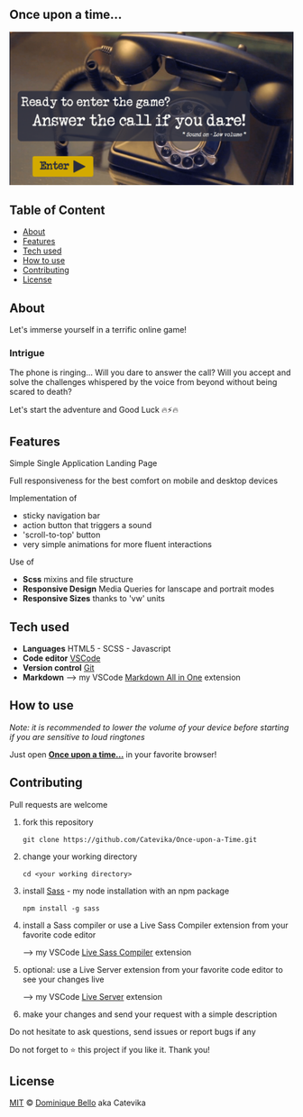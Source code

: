 ## Once upon a time... <!-- omit in toc -->

![Once upon a time... screenshot](./images/screenshot.png)

## Table of Content <!-- omit in toc -->

- [About](#about)
- [Features](#features)
- [Tech used](#tech-used)
- [How to use](#how-to-use)
- [Contributing](#contributing)
- [License](#license)

## About

Let's immerse yourself in a terrific online game!

### Intrigue <!-- omit in toc -->

The phone is ringing... Will you dare to answer the call? Will you accept and solve the challenges whispered by the voice from beyond without being scared to death?

Let's start the adventure and Good Luck 🔥⚡🔥

## Features

Simple Single Application Landing Page

Full responsiveness for the best comfort on mobile and desktop devices

Implementation of

- sticky navigation bar
- action button that triggers a sound
- 'scroll-to-top' button
- very simple animations for more fluent interactions

Use of

- **Scss** mixins and file structure
- **Responsive Design** Media Queries for lanscape and portrait modes
- **Responsive Sizes** thanks to 'vw' units

## Tech used

- **Languages** HTML5 - SCSS - Javascript
- **Code editor** [VSCode](https://code.visualstudio.com/)
- **Version control** [Git](https://git-scm.com/)
- **Markdown** --> my VSCode [Markdown All in One](https://marketplace.visualstudio.com/items?itemName=yzhang.markdown-all-in-one) extension

## How to use

_Note: it is recommended to lower the volume of your device before starting if you are sensitive to loud ringtones_

Just open **[Once upon a time...](https://catevika.github.io/Once-upon-a-Time/)** in your favorite browser!

## Contributing

Pull requests are welcome

1. fork this repository

   ```
   git clone https://github.com/Catevika/Once-upon-a-Time.git
   ```

2. change your working directory

   ```
   cd <your working directory>
   ```

3. install [Sass](https://sass-lang.com/install) - my node installation with an npm package
   ```
   npm install -g sass
   ```
4. install a Sass compiler or use a Live Sass Compiler extension from your favorite code editor

   --> my VSCode [Live Sass Compiler](https://marketplace.visualstudio.com/items?itemName=ritwickdey.live-sass) extension

5. optional: use a Live Server extension from your favorite code editor to see your changes live

   --> my VSCode [Live Server](https://marketplace.visualstudio.com/items?itemName=ritwickdey.LiveServer) extension

6. make your changes and send your request with a simple description

Do not hesitate to ask questions, send issues or report bugs if any

Do not forget to ⭐ this project if you like it. Thank you!

## License

[MIT](https://choosealicense.com/licenses/mit/) &copy; [Dominique Bello](https://twitter.com/dominique_bello) aka Catevika
